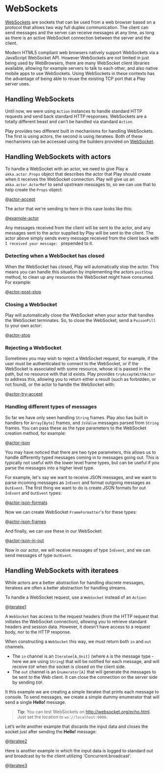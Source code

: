 <!--- Copyright (C) 2009-2015 Typesafe Inc. <http://www.typesafe.com> -->
# WebSockets

[WebSockets](http://en.wikipedia.org/wiki/WebSocket) are sockets that can be used from a web browser based on a protocol that allows two way full duplex communication.  The client can send messages and the server can receive messages at any time, as long as there is an active WebSocket connection between the server and the client.

Modern HTML5 compliant web browsers natively support WebSockets via a JavaScript WebSocket API.  However WebSockets are not limited in just being used by WebBrowsers, there are many WebSocket client libraries available, allowing for example servers to talk to each other, and also native mobile apps to use WebSockets.  Using WebSockets in these contexts has the advantage of being able to reuse the existing TCP port that a Play server uses.

## Handling WebSockets

Until now, we were using `Action` instances to handle standard HTTP requests and send back standard HTTP responses. WebSockets are a totally different beast and can’t be handled via standard `Action`.

Play provides two different built in mechanisms for handling WebSockets.  The first is using actors, the second is using iteratees.  Both of these mechanisms can be accessed using the builders provided on [WebSocket](api/scala/index.html#play.api.mvc.WebSocket$).

## Handling WebSockets with actors

To handle a WebSocket with an actor, we need to give Play a `akka.actor.Props` object that describes the actor that Play should create when it receives the WebSocket connection.  Play will give us an `akka.actor.ActorRef` to send upstream messages to, so we can use that to help create the `Props` object:

@[actor-accept](code/ScalaWebSockets.scala)

The actor that we're sending to here in this case looks like this:

@[example-actor](code/ScalaWebSockets.scala)

Any messages received from the client will be sent to the actor, and any messages sent to the actor supplied by Play will be sent to the client.  The actor above simply sends every message received from the client back with `I received your message: ` prepended to it.

### Detecting when a WebSocket has closed

When the WebSocket has closed, Play will automatically stop the actor.  This means you can handle this situation by implementing the actors `postStop` method, to clean up any resources the WebSocket might have consumed.  For example:

@[actor-post-stop](code/ScalaWebSockets.scala)

### Closing a WebSocket

Play will automatically close the WebSocket when your actor that handles the WebSocket terminates.  So, to close the WebSocket, send a `PoisonPill` to your own actor:

@[actor-stop](code/ScalaWebSockets.scala)

### Rejecting a WebSocket

Sometimes you may wish to reject a WebSocket request, for example, if the user must be authenticated to connect to the WebSocket, or if the WebSocket is associated with some resource, whose id is passed in the path, but no resource with that id exists.  Play provides `tryAcceptWithActor` to address this, allowing you to return either a result (such as forbidden, or not found), or the actor to handle the WebSocket with:

@[actor-try-accept](code/ScalaWebSockets.scala)

### Handling different types of messages

So far we have only seen handling `String` frames.  Play also has built in handlers for `Array[Byte]` frames, and `JsValue` messages parsed from `String` frames.  You can pass these as the type parameters to the WebSocket creation method, for example:

@[actor-json](code/ScalaWebSockets.scala)

You may have noticed that there are two type parameters, this allows us to handle differently typed messages coming in to messages going out.  This is typically not useful with the lower level frame types, but can be useful if you parse the messages into a higher level type.

For example, let's say we want to receive JSON messages, and we want to parse incoming messages as `InEvent` and format outgoing messages as `OutEvent`.  The first thing we want to do is create JSON formats for out `InEvent` and `OutEvent` types:

@[actor-json-formats](code/ScalaWebSockets.scala)

Now we can create WebSocket `FrameFormatter`'s for these types:

@[actor-json-frames](code/ScalaWebSockets.scala)

And finally, we can use these in our WebSocket:

@[actor-json-in-out](code/ScalaWebSockets.scala)

Now in our actor, we will receive messages of type `InEvent`, and we can send messages of type `OutEvent`.

## Handling WebSockets with iteratees

While actors are a better abstraction for handling discrete messages, iteratees are often a better  abstraction for handling streams.

To handle a WebSocket request, use a `WebSocket` instead of an `Action`:

@[iteratee1](code/ScalaWebSockets.scala)

A `WebSocket` has access to the request headers (from the HTTP request that initiates the WebSocket connection), allowing you to retrieve standard headers and session data. However, it doesn’t have access to a request body, nor to the HTTP response.

When constructing a `WebSocket` this way, we must return both `in` and `out` channels.

- The `in` channel is an `Iteratee[A,Unit]` (where `A` is the message type - here we are using `String`) that will be notified for each message, and will receive `EOF` when the socket is closed on the client side.
- The `out` channel is an `Enumerator[A]` that will generate the messages to be sent to the Web client. It can close the connection on the server side by sending `EOF`.

It this example we are creating a simple iteratee that prints each message to console. To send messages, we create a simple dummy enumerator that will send a single **Hello!** message.

> **Tip:** You can test WebSockets on <http://websocket.org/echo.html>. Just set the location to `ws://localhost:9000`.

Let’s write another example that discards the input data and closes the socket just after sending the **Hello!** message:

@[iteratee2](code/ScalaWebSockets.scala)

Here is another example in which the input data is logged to standard out and broadcast by to the client utilizing 'Concurrent.broadcast'.

@[iteratee3](code/ScalaWebSockets.scala)

